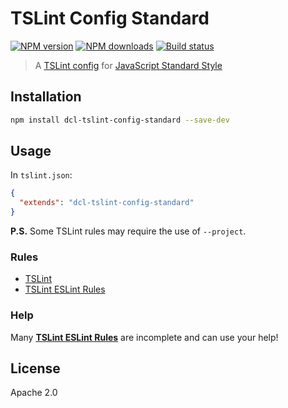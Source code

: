 # TSLint Config Standard

[![NPM version](https://img.shields.io/npm/v/dcl-tslint-config-standard.svg?style=flat)](https://npmjs.org/package/dcl-tslint-config-standard)
[![NPM downloads](https://img.shields.io/npm/dm/dcl-tslint-config-standard.svg?style=flat)](https://npmjs.org/package/dcl-tslint-config-standard)
[![Build status](https://img.shields.io/travis/decentraland/tslint-config-standard.svg?style=flat)](https://travis-ci.org/decentraland/tslint-config-standard)

> A [TSLint config](https://palantir.github.io/tslint/usage/tslint-json/) for [JavaScript Standard Style](http://standardjs.com/)

## Installation

```sh
npm install dcl-tslint-config-standard --save-dev
```

## Usage

In `tslint.json`:

```json
{
  "extends": "dcl-tslint-config-standard"
}
```

**P.S.** Some TSLint rules may require the use of `--project`.

### Rules

* [TSLint](https://www.npmjs.com/package/tslint)
* [TSLint ESLint Rules](https://www.npmjs.com/package/tslint-eslint-rules)

### Help

Many [**TSLint ESLint Rules**](https://github.com/buzinas/tslint-eslint-rules#rules-copied-from-the-eslint-website) are incomplete and can use your help!

## License

Apache 2.0
